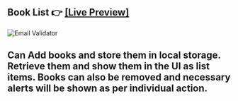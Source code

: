 ##  Book List 👉 [[Live Preview]](https://ferdauspolok.github.io/JS-Fun-Projects/Book-List/)
![Email Validator](https://user-images.githubusercontent.com/68804751/204798983-c118cf57-2bd3-4369-b627-ad0e4ef32b02.png)

Can Add books and store them in local storage. Retrieve them and show them in the UI as list items. Books can also be removed and necessary alerts will be shown as per individual action.
-----